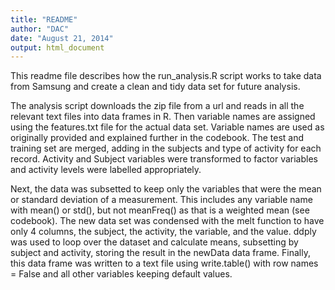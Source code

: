 ```yaml
---
title: "README"
author: "DAC"
date: "August 21, 2014"
output: html_document
---
```


This readme file describes how the run_analysis.R script works to take data from Samsung and create a clean and tidy data set for future analysis.

The analysis script downloads the zip file from a url and reads in all the relevant text files into data frames in R. Then variable names are assigned using the features.txt file for the actual data set. Variable names are used as originally provided and explained further in the codebook. The test and training set are merged, adding in the subjects and type of activity for each record. Activity and Subject variables were transformed to factor variables and activity levels were labelled appropriately. 

Next, the data was subsetted to keep only the variables that were the mean or standard deviation of a measurement. This includes any variable name with mean() or std(), but not meanFreq() as that is a weighted mean (see codebook). The new data set was condensed with the melt function to have only 4 columns, the subject, the activity, the variable, and the value. ddply was used to loop over the dataset and calculate means, subsetting by subject and activity, storing the result in the newData data frame. Finally, this data frame was written to a text file using write.table() with row names  = False and all other variables keeping default values.


